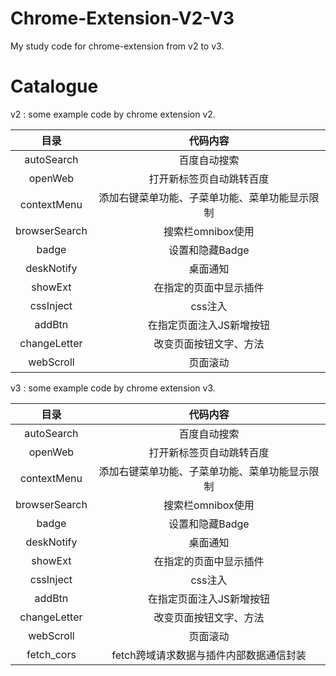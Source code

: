 # Chrome-Extension-V2-V3
My study code for chrome-extension from v2 to v3.

# Catalogue

v2 : some example code by chrome extension v2.

  | 目录  | 代码内容 |
  | :----:  | :----: |
  | autoSearch  | 百度自动搜索 |
  | openWeb  | 打开新标签页自动跳转百度 |
  | contextMenu | 添加右键菜单功能、子菜单功能、菜单功能显示限制|
  | browserSearch | 搜索栏omnibox使用|
  | badge | 设置和隐藏Badge|
  | deskNotify | 桌面通知|
  | showExt | 在指定的页面中显示插件|
  | cssInject | css注入|
  | addBtn | 在指定页面注入JS新增按钮|
  | changeLetter | 改变页面按钮文字、方法|
  | webScroll | 页面滚动|

v3 : some example code by chrome extension v3.

  | 目录  | 代码内容 |
  | :----:  | :----: |
  | autoSearch | 百度自动搜索 |
  | openWeb | 打开新标签页自动跳转百度|
  | contextMenu | 添加右键菜单功能、子菜单功能、菜单功能显示限制|
  | browserSearch | 搜索栏omnibox使用|
  | badge | 设置和隐藏Badge|
  | deskNotify | 桌面通知|
  | showExt | 在指定的页面中显示插件|
  | cssInject | css注入|
  | addBtn | 在指定页面注入JS新增按钮|
  | changeLetter | 改变页面按钮文字、方法|
  | webScroll | 页面滚动|
  | fetch_cors | fetch跨域请求数据与插件内部数据通信封装|
  
